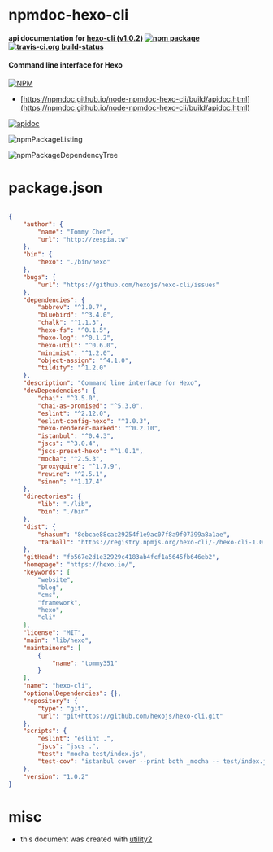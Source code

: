 # npmdoc-hexo-cli

#### api documentation for  [hexo-cli (v1.0.2)](https://hexo.io/)  [![npm package](https://img.shields.io/npm/v/npmdoc-hexo-cli.svg?style=flat-square)](https://www.npmjs.org/package/npmdoc-hexo-cli) [![travis-ci.org build-status](https://api.travis-ci.org/npmdoc/node-npmdoc-hexo-cli.svg)](https://travis-ci.org/npmdoc/node-npmdoc-hexo-cli)

#### Command line interface for Hexo

[![NPM](https://nodei.co/npm/hexo-cli.png?downloads=true&downloadRank=true&stars=true)](https://www.npmjs.com/package/hexo-cli)

- [https://npmdoc.github.io/node-npmdoc-hexo-cli/build/apidoc.html](https://npmdoc.github.io/node-npmdoc-hexo-cli/build/apidoc.html)

[![apidoc](https://npmdoc.github.io/node-npmdoc-hexo-cli/build/screenCapture.buildCi.browser.%252Ftmp%252Fbuild%252Fapidoc.html.png)](https://npmdoc.github.io/node-npmdoc-hexo-cli/build/apidoc.html)

![npmPackageListing](https://npmdoc.github.io/node-npmdoc-hexo-cli/build/screenCapture.npmPackageListing.svg)

![npmPackageDependencyTree](https://npmdoc.github.io/node-npmdoc-hexo-cli/build/screenCapture.npmPackageDependencyTree.svg)



# package.json

```json

{
    "author": {
        "name": "Tommy Chen",
        "url": "http://zespia.tw"
    },
    "bin": {
        "hexo": "./bin/hexo"
    },
    "bugs": {
        "url": "https://github.com/hexojs/hexo-cli/issues"
    },
    "dependencies": {
        "abbrev": "^1.0.7",
        "bluebird": "^3.4.0",
        "chalk": "^1.1.3",
        "hexo-fs": "^0.1.5",
        "hexo-log": "^0.1.2",
        "hexo-util": "^0.6.0",
        "minimist": "^1.2.0",
        "object-assign": "^4.1.0",
        "tildify": "^1.2.0"
    },
    "description": "Command line interface for Hexo",
    "devDependencies": {
        "chai": "^3.5.0",
        "chai-as-promised": "^5.3.0",
        "eslint": "^2.12.0",
        "eslint-config-hexo": "^1.0.3",
        "hexo-renderer-marked": "^0.2.10",
        "istanbul": "^0.4.3",
        "jscs": "^3.0.4",
        "jscs-preset-hexo": "^1.0.1",
        "mocha": "^2.5.3",
        "proxyquire": "^1.7.9",
        "rewire": "^2.5.1",
        "sinon": "^1.17.4"
    },
    "directories": {
        "lib": "./lib",
        "bin": "./bin"
    },
    "dist": {
        "shasum": "8ebcae88cac29254f1e9ac07f8a9f07399a8a1ae",
        "tarball": "https://registry.npmjs.org/hexo-cli/-/hexo-cli-1.0.2.tgz"
    },
    "gitHead": "fb567e2d1e32929c4183ab4fcf1a5645fb646eb2",
    "homepage": "https://hexo.io/",
    "keywords": [
        "website",
        "blog",
        "cms",
        "framework",
        "hexo",
        "cli"
    ],
    "license": "MIT",
    "main": "lib/hexo",
    "maintainers": [
        {
            "name": "tommy351"
        }
    ],
    "name": "hexo-cli",
    "optionalDependencies": {},
    "repository": {
        "type": "git",
        "url": "git+https://github.com/hexojs/hexo-cli.git"
    },
    "scripts": {
        "eslint": "eslint .",
        "jscs": "jscs .",
        "test": "mocha test/index.js",
        "test-cov": "istanbul cover --print both _mocha -- test/index.js"
    },
    "version": "1.0.2"
}
```



# misc
- this document was created with [utility2](https://github.com/kaizhu256/node-utility2)
